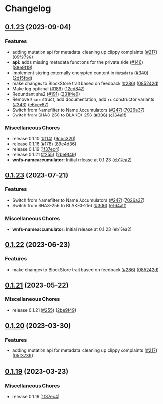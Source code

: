 # Changelog

## [0.1.23](https://github.com/wnfs-wg/rs-wnfs/compare/wnfs-common-v0.1.24...wnfs-common-v0.1.23) (2023-09-04)


### Features

* adding mutation api for metadata. cleaning up clippy complaints ([#217](https://github.com/wnfs-wg/rs-wnfs/issues/217)) ([05f3739](https://github.com/wnfs-wg/rs-wnfs/commit/05f3739cdc4b5b9cb02427c51e5ddff6803122bd))
* **api:** adds missing metadata functions for the private side ([#146](https://github.com/wnfs-wg/rs-wnfs/issues/146)) ([88e9f19](https://github.com/wnfs-wg/rs-wnfs/commit/88e9f19a69fbbb99e3ee78c831eeb520a33f0b46))
* Implement storing externally encrypted content in `Metadata` ([#340](https://github.com/wnfs-wg/rs-wnfs/issues/340)) ([2d15fbd](https://github.com/wnfs-wg/rs-wnfs/commit/2d15fbdf61f0461435b1df4339879394859118b5))
* make changes to BlockStore trait based on feedback ([#286](https://github.com/wnfs-wg/rs-wnfs/issues/286)) ([085242d](https://github.com/wnfs-wg/rs-wnfs/commit/085242d15aa48db17d77ed45e1c7717d13ed105f))
* Make log optional ([#189](https://github.com/wnfs-wg/rs-wnfs/issues/189)) ([12cd842](https://github.com/wnfs-wg/rs-wnfs/commit/12cd8428514d7c145b443a78e279dc468fa01a91))
* Redundant sha2 ([#191](https://github.com/wnfs-wg/rs-wnfs/issues/191)) ([231f4e9](https://github.com/wnfs-wg/rs-wnfs/commit/231f4e929378d7a02c9f7f8b095f1c2b1175ec2e))
* Remove `Share` struct, add documentation, add `rc` constructor variants ([#343](https://github.com/wnfs-wg/rs-wnfs/issues/343)) ([e6cee87](https://github.com/wnfs-wg/rs-wnfs/commit/e6cee873273e154c7855d17e9c756717a635874b))
* Switch from Namefilter to Name Accumulators ([#247](https://github.com/wnfs-wg/rs-wnfs/issues/247)) ([7026a37](https://github.com/wnfs-wg/rs-wnfs/commit/7026a379443038fa1b0410df1c7d0bc23649f17a))
* Switch from SHA3-256 to BLAKE3-256 ([#306](https://github.com/wnfs-wg/rs-wnfs/issues/306)) ([e164a1f](https://github.com/wnfs-wg/rs-wnfs/commit/e164a1fc80c30d9446404a61b05fd995d7d88c0e))


### Miscellaneous Chores

* release 0.1.10 ([#114](https://github.com/wnfs-wg/rs-wnfs/issues/114)) ([9cbc320](https://github.com/wnfs-wg/rs-wnfs/commit/9cbc32076d80a5b7d3138ea891180c689411123f))
* release 0.1.16 ([#178](https://github.com/wnfs-wg/rs-wnfs/issues/178)) ([89e4d36](https://github.com/wnfs-wg/rs-wnfs/commit/89e4d36dc9b27ec1ab67db6fc214670efe768f32))
* release 0.1.19 ([1f37ec4](https://github.com/wnfs-wg/rs-wnfs/commit/1f37ec4d706b9bcb4305128451cc77063b4f211d))
* release 0.1.21 ([#255](https://github.com/wnfs-wg/rs-wnfs/issues/255)) ([2be9f49](https://github.com/wnfs-wg/rs-wnfs/commit/2be9f4999d279acccfcda3b690d69dcbcdf8e60b))
* **wnfs-nameaccumulator:** Initial release at 0.1.23 ([eb17ea2](https://github.com/wnfs-wg/rs-wnfs/commit/eb17ea2fa03e248a189cb8db04a033ef542f26db))

## [0.1.23](https://github.com/wnfs-wg/rs-wnfs/compare/wnfs-common-v0.1.22...wnfs-common-v0.1.23) (2023-07-21)


### Features

* Switch from Namefilter to Name Accumulators ([#247](https://github.com/wnfs-wg/rs-wnfs/issues/247)) ([7026a37](https://github.com/wnfs-wg/rs-wnfs/commit/7026a379443038fa1b0410df1c7d0bc23649f17a))
* Switch from SHA3-256 to BLAKE3-256 ([#306](https://github.com/wnfs-wg/rs-wnfs/issues/306)) ([e164a1f](https://github.com/wnfs-wg/rs-wnfs/commit/e164a1fc80c30d9446404a61b05fd995d7d88c0e))


### Miscellaneous Chores

* **wnfs-nameaccumulator:** Initial release at 0.1.23 ([eb17ea2](https://github.com/wnfs-wg/rs-wnfs/commit/eb17ea2fa03e248a189cb8db04a033ef542f26db))

## [0.1.22](https://github.com/wnfs-wg/rs-wnfs/compare/wnfs-common-v0.1.21...wnfs-common-v0.1.22) (2023-06-23)


### Features

* make changes to BlockStore trait based on feedback ([#286](https://github.com/wnfs-wg/rs-wnfs/issues/286)) ([085242d](https://github.com/wnfs-wg/rs-wnfs/commit/085242d15aa48db17d77ed45e1c7717d13ed105f))

## [0.1.21](https://github.com/wnfs-wg/rs-wnfs/compare/wnfs-common-v0.1.20...wnfs-common-v0.1.21) (2023-05-22)


### Miscellaneous Chores

* release 0.1.21 ([#255](https://github.com/wnfs-wg/rs-wnfs/issues/255)) ([2be9f49](https://github.com/wnfs-wg/rs-wnfs/commit/2be9f4999d279acccfcda3b690d69dcbcdf8e60b))

## [0.1.20](https://github.com/wnfs-wg/rs-wnfs/compare/wnfs-common-v0.1.19...wnfs-common-v0.1.20) (2023-03-30)


### Features

* adding mutation api for metadata. cleaning up clippy complaints ([#217](https://github.com/wnfs-wg/rs-wnfs/issues/217)) ([05f3739](https://github.com/wnfs-wg/rs-wnfs/commit/05f3739cdc4b5b9cb02427c51e5ddff6803122bd))

## [0.1.19](https://github.com/wnfs-wg/rs-wnfs/compare/wnfs-common-v0.1.18...wnfs-common-v0.1.19) (2023-03-23)


### Miscellaneous Chores

* release 0.1.19 ([1f37ec4](https://github.com/wnfs-wg/rs-wnfs/commit/1f37ec4d706b9bcb4305128451cc77063b4f211d))
